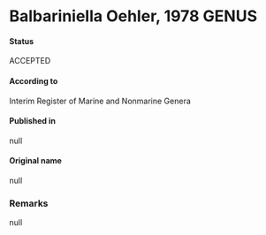 Balbariniella Oehler, 1978 GENUS
=======

#### Status
ACCEPTED

#### According to
Interim Register of Marine and Nonmarine Genera

#### Published in
null

#### Original name
null

### Remarks
null